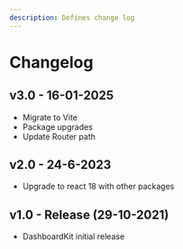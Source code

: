 ```yaml
---
description: Defines change log
---
```


# Changelog

## v3.0 - 16-01-2025

* Migrate to Vite
* Package upgrades
* Update Router path

## v2.0 - 24-6-2023

* Upgrade to react 18 with other packages

## v1.0 - Release (29-10-2021)

* DashboardKit initial release
